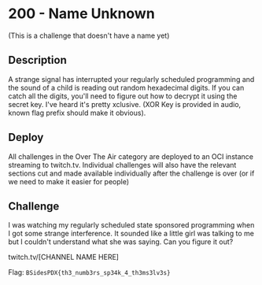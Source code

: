 # 200 - Name Unknown

(This is a challenge that doesn't have a name yet)

## Description

A strange signal has interrupted your regularly scheduled programming and the sound of a child is reading out random hexadecimal digits. If you can catch all the digits, you'll need to figure out how to decrypt it using the secret key. I've heard it's pretty xclusive. (XOR Key is provided in audio, known flag prefix should make it obvious).

## Deploy

All challenges in the Over The Air category are deployed to an OCI instance streaming to twitch.tv. Individual challenges will also have the relevant sections cut and made available individually after the challenge is over (or if we need to make it easier for people)

## Challenge

I was watching my regularly scheduled state sponsored programming when I got some strange interference. It sounded like a little girl was talking to me but I couldn't understand what she was saying. Can you figure it out?

twitch.tv/[CHANNEL NAME HERE]

Flag: `BSidesPDX{th3_numb3rs_sp34k_4_th3ms3lv3s}`
